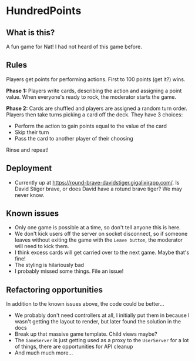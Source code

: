 # HundredPoints

## What is this?
A fun game for Nat! I had not heard of this game before.

## Rules
Players get points for performing actions. First to 100 points (get it?) wins.

**Phase 1:** Players write cards, describing the action and assigning a point value. When everyone's ready to rock, the moderator starts the game.

**Phase 2:** Cards are shuffled and players are assigned a random turn order. Players then take turns picking a card off the deck. They have 3 choices:
* Perform the action to gain points equal to the value of the card
* Skip their turn
* Pass the card to another player of their choosing

Rinse and repeat!

## Deployment
* Currently up at https://round-brave-davidstiger.gigalixirapp.com/. Is David Stiger brave, or does David have a rotund brave tiger? We may never know.

## Known issues
* Only one game is possible at a time, so don't tell anyone this is here.
* We don't kick users off the server on socket disconnect, so if someone leaves without exiting the game with the `Leave button`, the moderator will need to kick them.
* I think excess cards will get carried over to the next game. Maybe that's fine!
* The styling is hilariously bad
* I probably missed some things. File an issue!

## Refactoring opportunities

In addition to the known issues above, the code could be better...

* We probably don't need controllers at all, I initially put them in because I wasn't getting the layout to render, but later found the solution in the docs
* Break up that massive game template. Child views maybe?
* The `GameServer` is just getting used as a proxy to the `UserServer` for a lot of things, there are opportunities for API cleanup
* And much much more...
